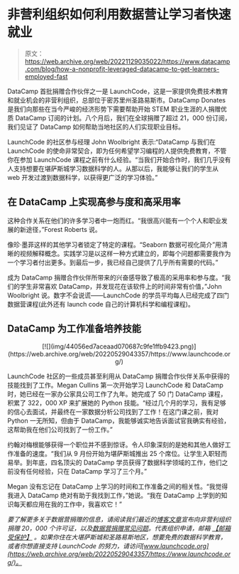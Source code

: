 # 非营利组织如何利用数据营让学习者快速就业

> 原文：<https://web.archive.org/web/20221129035022/https://www.datacamp.com/blog/how-a-nonprofit-leveraged-datacamp-to-get-learners-employed-fast>

DataCamp 首批捐赠合作伙伴之一是 LaunchCode，这是一家提供免费技术教育和就业机会的非营利组织，总部位于密苏里州圣路易斯市。DataCamp Donates 是我们向那些在当今严峻的经济形势下需要帮助开始 STEM 职业生涯的人捐赠优质 DataCamp 订阅的计划。八个月后，我们在全球捐赠了超过 21，000 份订阅，我们见证了 DataCamp 如何帮助当地社区的人们实现职业目标。

LaunchCode 的社区参与经理 John Woolbright 表示:“DataCamp 与我们在 LaunchCode 的使命非常契合，即为任何希望学习编程的人提供免费教育，不管你在参加 LaunchCode 课程之前有什么经验。“当我们开始合作时，我们几乎没有人支持想要在堪萨斯城学习数据科学的人。从那以后，我能够让我们的学生从 web 开发过渡到数据科学，以获得更广泛的学习体验。”

## 在 DataCamp 上实现高参与度和高采用率

这种合作关系在他们的许多学习者中一炮而红。“我很高兴能有一个个人和职业发展的新途径，”Forest Roberts 说。

像珍·墨菲这样的其他学习者锁定了特定的课程。“Seaborn 数据可视化简介”用清晰的视频解释概念。实践学习是以这样一种方式建立的，即每个问题都需要我作为一个学习者付出更多。到最后一步，我已经自己提供了几乎所有需要的代码。”

成为 DataCamp 捐赠合作伙伴所带来的兴奋感导致了极高的采用率和参与度。“我们的学生非常喜欢 DataCamp，并发现花在该软件上的时间非常有价值，”John Woolbright 说。数字不会说谎——LaunchCode 的学员平均每人已经完成了四门数据营课程(此外还有 launch code 自己的计算机科学和编程课程)。

## DataCamp 为工作准备培养技能

<center>[![](img/44056ed7aceaad070687c9fe1ffb9423.png)](https://web.archive.org/web/20220529043357/https://www.launchcode.org/)</center>

LaunchCode 社区的一些成员甚至利用从 DataCamp 捐赠合作伙伴关系中获得的技能找到了工作。Megan Cullins 第一次开始学习 LaunchCode 和 DataCamp 时，她已经在一家办公家具公司工作了九年。她完成了 50 门 DataCamp 课程，积累了 322，000 XP 来扩展她的 Python 技能。“经过几个月的学习，我有足够的信心去面试，并最终在一家数据分析公司找到了工作！在这门课之前，我对 Python 一无所知，但由于 DataCamp，我能够诚实地告诉面试官我确实有经验，这帮助我在他们公司找到了一份工作。”

约翰对梅根能够获得一个职位并不感到惊讶。令人印象深刻的是她和其他人做好工作准备的速度。“我们从 9 月份开始为堪萨斯城推出 25 个席位。让学生入职轻而易举。到年底，四名顶尖的 DataCamp 学员获得了数据科学领域的工作，他们之前没有任何经验，只在 DataCamp 学习了三个月。”

Megan 没有忘记在 DataCamp 上学习的时间和工作准备之间的相关性。“我觉得我进入 DataCamp 绝对有助于我找到工作，”她说。“我在 DataCamp 上学到的知识每天都应用在我的工作中，我喜欢它！”

*要了解更多关于数据营捐赠的信息，请阅读我们最近的[博客文章](https://web.archive.org/web/20220529043357/https://www.datacamp.com/community/blog/datacamp-donates-50-partners)宣布向非营利组织捐赠 20，000 个许可证，以及[数据营捐赠常见问题](https://web.archive.org/web/20220529043357/https://support.datacamp.com/hc/en-us/articles/360051596574)。代表组织申请，邮箱 [【邮箱受保护】](/web/20220529043357/https://www.datacamp.com/cdn-cgi/l/email-protection#5d3932333c29381d393c293c3e3c302d733e3230) 。如果你住在大堪萨斯城和圣路易斯地区，想要免费的数据科学教育，或者你想直接支持 LaunchCode 的努力，请访问[www.launchcode.org](https://web.archive.org/web/20220529043357/https://www.launchcode.org/)。*